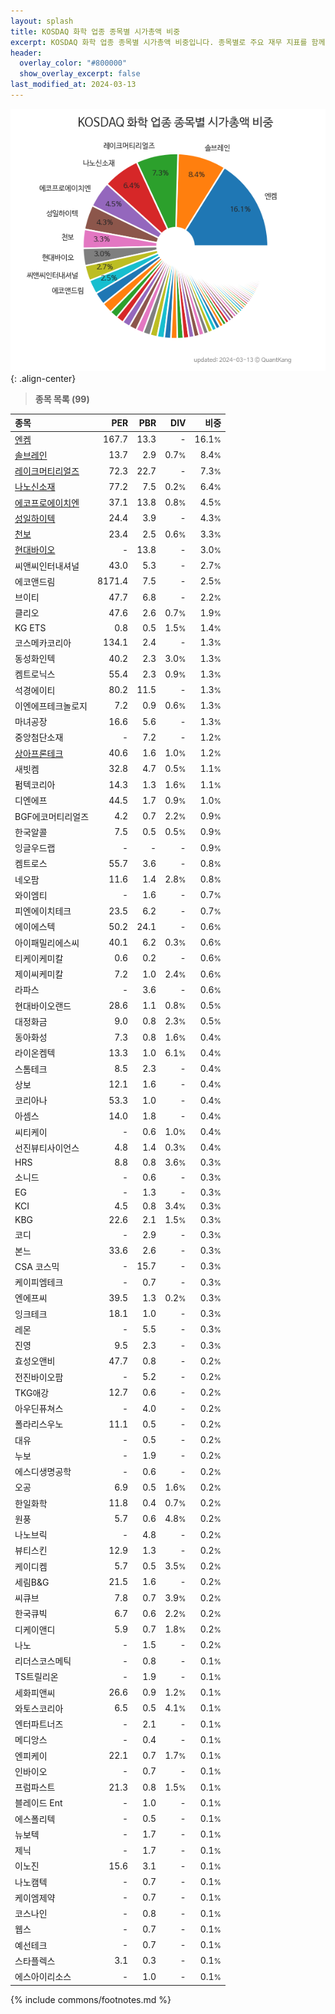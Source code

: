```yaml
---
layout: splash
title: KOSDAQ 화학 업종 종목별 시가총액 비중
excerpt: KOSDAQ 화학 업종 종목별 시가총액 비중입니다. 종목별로 주요 재무 지표를 함께 표시합니다.
header:
  overlay_color: "#800000"
  show_overlay_excerpt: false
last_modified_at: 2024-03-13
---
```



![KOSDAQ 화학 업종 종목별 시가총액 비중](/stats/sector/images/kosdaq_업종_화학_종목.png){: .align-center}


> **종목 목록 (99)**<a id="list"></a>

| **종목** | **PER** | **PBR** | **DIV** | **비중** |
| :------- | ------: | ------: | ------: | -------: |
| [엔켐](/348370/) | 167.7 | 13.3 | - | 16.1<small>%</small> |
| [솔브레인](/357780/) | 13.7 | 2.9 | 0.7<small>%</small> | 8.4<small>%</small> |
| [레이크머티리얼즈](/281740/) | 72.3 | 22.7 | - | 7.3<small>%</small> |
| [나노신소재](/121600/) | 77.2 | 7.5 | 0.2<small>%</small> | 6.4<small>%</small> |
| [에코프로에이치엔](/383310/) | 37.1 | 13.8 | 0.8<small>%</small> | 4.5<small>%</small> |
| [성일하이텍](/365340/) | 24.4 | 3.9 | - | 4.3<small>%</small> |
| [천보](/278280/) | 23.4 | 2.5 | 0.6<small>%</small> | 3.3<small>%</small> |
| [현대바이오](/048410/) | - | 13.8 | - | 3.0<small>%</small> |
| 씨앤씨인터내셔널 | 43.0 | 5.3 | - | 2.7<small>%</small> |
| 에코앤드림 | 8171.4 | 7.5 | - | 2.5<small>%</small> |
| 브이티 | 47.7 | 6.8 | - | 2.2<small>%</small> |
| 클리오 | 47.6 | 2.6 | 0.7<small>%</small> | 1.9<small>%</small> |
| KG ETS | 0.8 | 0.5 | 1.5<small>%</small> | 1.4<small>%</small> |
| 코스메카코리아 | 134.1 | 2.4 | - | 1.3<small>%</small> |
| 동성화인텍 | 40.2 | 2.3 | 3.0<small>%</small> | 1.3<small>%</small> |
| 켐트로닉스 | 55.4 | 2.3 | 0.9<small>%</small> | 1.3<small>%</small> |
| 석경에이티 | 80.2 | 11.5 | - | 1.3<small>%</small> |
| 이엔에프테크놀로지 | 7.2 | 0.9 | 0.6<small>%</small> | 1.3<small>%</small> |
| 마녀공장 | 16.6 | 5.6 | - | 1.3<small>%</small> |
| 중앙첨단소재 | - | 7.2 | - | 1.2<small>%</small> |
| [상아프론테크](/089980/) | 40.6 | 1.6 | 1.0<small>%</small> | 1.2<small>%</small> |
| 새빗켐 | 32.8 | 4.7 | 0.5<small>%</small> | 1.1<small>%</small> |
| 펌텍코리아 | 14.3 | 1.3 | 1.6<small>%</small> | 1.1<small>%</small> |
| 디엔에프 | 44.5 | 1.7 | 0.9<small>%</small> | 1.0<small>%</small> |
| BGF에코머티리얼즈 | 4.2 | 0.7 | 2.2<small>%</small> | 0.9<small>%</small> |
| 한국알콜 | 7.5 | 0.5 | 0.5<small>%</small> | 0.9<small>%</small> |
| 잉글우드랩 | - | - | - | 0.9<small>%</small> |
| 켐트로스 | 55.7 | 3.6 | - | 0.8<small>%</small> |
| 네오팜 | 11.6 | 1.4 | 2.8<small>%</small> | 0.8<small>%</small> |
| 와이엠티 | - | 1.6 | - | 0.7<small>%</small> |
| 피엔에이치테크 | 23.5 | 6.2 | - | 0.7<small>%</small> |
| 에이에스텍 | 50.2 | 24.1 | - | 0.6<small>%</small> |
| 아이패밀리에스씨 | 40.1 | 6.2 | 0.3<small>%</small> | 0.6<small>%</small> |
| 티케이케미칼 | 0.6 | 0.2 | - | 0.6<small>%</small> |
| 제이씨케미칼 | 7.2 | 1.0 | 2.4<small>%</small> | 0.6<small>%</small> |
| 라파스 | - | 3.6 | - | 0.6<small>%</small> |
| 현대바이오랜드 | 28.6 | 1.1 | 0.8<small>%</small> | 0.5<small>%</small> |
| 대정화금 | 9.0 | 0.8 | 2.3<small>%</small> | 0.5<small>%</small> |
| 동아화성 | 7.3 | 0.8 | 1.6<small>%</small> | 0.4<small>%</small> |
| 라이온켐텍 | 13.3 | 1.0 | 6.1<small>%</small> | 0.4<small>%</small> |
| 스톰테크 | 8.5 | 2.3 | - | 0.4<small>%</small> |
| 상보 | 12.1 | 1.6 | - | 0.4<small>%</small> |
| 코리아나 | 53.3 | 1.0 | - | 0.4<small>%</small> |
| 아셈스 | 14.0 | 1.8 | - | 0.4<small>%</small> |
| 씨티케이 | - | 0.6 | 1.0<small>%</small> | 0.4<small>%</small> |
| 선진뷰티사이언스 | 4.8 | 1.4 | 0.3<small>%</small> | 0.4<small>%</small> |
| HRS | 8.8 | 0.8 | 3.6<small>%</small> | 0.3<small>%</small> |
| 소니드 | - | 0.6 | - | 0.3<small>%</small> |
| EG | - | 1.3 | - | 0.3<small>%</small> |
| KCI | 4.5 | 0.8 | 3.4<small>%</small> | 0.3<small>%</small> |
| KBG | 22.6 | 2.1 | 1.5<small>%</small> | 0.3<small>%</small> |
| 코디 | - | 2.9 | - | 0.3<small>%</small> |
| 본느 | 33.6 | 2.6 | - | 0.3<small>%</small> |
| CSA 코스믹 | - | 15.7 | - | 0.3<small>%</small> |
| 케이피엠테크 | - | 0.7 | - | 0.3<small>%</small> |
| 엔에프씨 | 39.5 | 1.3 | 0.2<small>%</small> | 0.3<small>%</small> |
| 잉크테크 | 18.1 | 1.0 | - | 0.3<small>%</small> |
| 레몬 | - | 5.5 | - | 0.3<small>%</small> |
| 진영 | 9.5 | 2.3 | - | 0.3<small>%</small> |
| 효성오앤비 | 47.7 | 0.8 | - | 0.2<small>%</small> |
| 전진바이오팜 | - | 5.2 | - | 0.2<small>%</small> |
| TKG애강 | 12.7 | 0.6 | - | 0.2<small>%</small> |
| 아우딘퓨쳐스 | - | 4.0 | - | 0.2<small>%</small> |
| 폴라리스우노 | 11.1 | 0.5 | - | 0.2<small>%</small> |
| 대유 | - | 0.5 | - | 0.2<small>%</small> |
| 누보 | - | 1.9 | - | 0.2<small>%</small> |
| 에스디생명공학 | - | 0.6 | - | 0.2<small>%</small> |
| 오공 | 6.9 | 0.5 | 1.6<small>%</small> | 0.2<small>%</small> |
| 한일화학 | 11.8 | 0.4 | 0.7<small>%</small> | 0.2<small>%</small> |
| 원풍 | 5.7 | 0.6 | 4.8<small>%</small> | 0.2<small>%</small> |
| 나노브릭 | - | 4.8 | - | 0.2<small>%</small> |
| 뷰티스킨 | 12.9 | 1.3 | - | 0.2<small>%</small> |
| 케이디켐 | 5.7 | 0.5 | 3.5<small>%</small> | 0.2<small>%</small> |
| 세림B&G | 21.5 | 1.6 | - | 0.2<small>%</small> |
| 씨큐브 | 7.8 | 0.7 | 3.9<small>%</small> | 0.2<small>%</small> |
| 한국큐빅 | 6.7 | 0.6 | 2.2<small>%</small> | 0.2<small>%</small> |
| 디케이앤디 | 5.9 | 0.7 | 1.8<small>%</small> | 0.2<small>%</small> |
| 나노 | - | 1.5 | - | 0.2<small>%</small> |
| 리더스코스메틱 | - | 0.8 | - | 0.1<small>%</small> |
| TS트릴리온 | - | 1.9 | - | 0.1<small>%</small> |
| 세화피앤씨 | 26.6 | 0.9 | 1.2<small>%</small> | 0.1<small>%</small> |
| 와토스코리아 | 6.5 | 0.5 | 4.1<small>%</small> | 0.1<small>%</small> |
| 엔터파트너즈 | - | 2.1 | - | 0.1<small>%</small> |
| 메디앙스 | - | 0.4 | - | 0.1<small>%</small> |
| 엔피케이 | 22.1 | 0.7 | 1.7<small>%</small> | 0.1<small>%</small> |
| 인바이오 | - | 0.7 | - | 0.1<small>%</small> |
| 프럼파스트 | 21.3 | 0.8 | 1.5<small>%</small> | 0.1<small>%</small> |
| 블레이드 Ent | - | 1.0 | - | 0.1<small>%</small> |
| 에스폴리텍 | - | 0.5 | - | 0.1<small>%</small> |
| 뉴보텍 | - | 1.7 | - | 0.1<small>%</small> |
| 제닉 | - | 1.7 | - | 0.1<small>%</small> |
| 이노진 | 15.6 | 3.1 | - | 0.1<small>%</small> |
| 나노캠텍 | - | 0.7 | - | 0.1<small>%</small> |
| 케이엠제약 | - | 0.7 | - | 0.1<small>%</small> |
| 코스나인 | - | 0.8 | - | 0.1<small>%</small> |
| 웹스 | - | 0.7 | - | 0.1<small>%</small> |
| 예선테크 | - | 0.7 | - | 0.1<small>%</small> |
| 스타플렉스 | 3.1 | 0.3 | - | 0.1<small>%</small> |
| 에스아이리소스 | - | 1.0 | - | 0.1<small>%</small> |

{% include commons/footnotes.md %}
